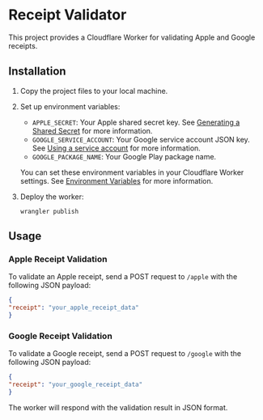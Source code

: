 # Receipt Validator

This project provides a Cloudflare Worker for validating Apple and Google receipts.

## Installation

1. Copy the project files to your local machine.

2. Set up environment variables:
   - `APPLE_SECRET`: Your Apple shared secret key. See [Generating a Shared Secret](https://developer.apple.com/documentation/appstorereceipts/generating_a_shared_secret) for more information.
   - `GOOGLE_SERVICE_ACCOUNT`: Your Google service account JSON key. See [Using a service account](https://developers.google.com/android-publisher/getting_started#using_a_service_account) for more information.
   - `GOOGLE_PACKAGE_NAME`: Your Google Play package name.

   You can set these environment variables in your Cloudflare Worker settings. See [Environment Variables](https://developers.cloudflare.com/workers/platform/environment-variables/) for more information.

3. Deploy the worker:
   ```
   wrangler publish
   ```

## Usage

### Apple Receipt Validation

To validate an Apple receipt, send a POST request to `/apple` with the following JSON payload:

```json
{
"receipt": "your_apple_receipt_data"
}
```

### Google Receipt Validation

To validate a Google receipt, send a POST request to `/google` with the following JSON payload:

```json
{
"receipt": "your_google_receipt_data"
}
```


The worker will respond with the validation result in JSON format.
